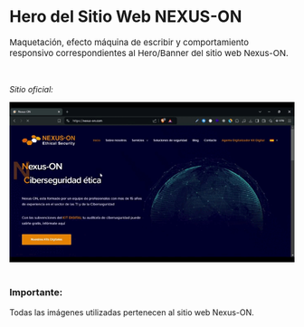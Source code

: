 # Hero del Sitio Web NEXUS-ON

<p style="font-size: 15px">
  Maquetación, efecto máquina de escribir y comportamiento responsivo correspondientes al Hero/Banner del sitio web Nexus-ON.
<p>
<br>

_Sitio oficial:_

![gif hero_nexus-on](img/Nexus-ON.gif)
<br>
<br>

### **Importante:**
Todas las imágenes utilizadas pertenecen al sitio web Nexus-ON.